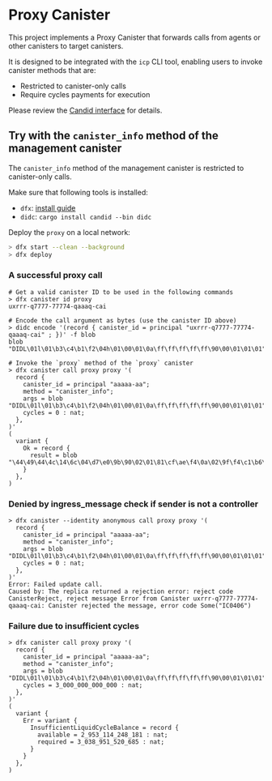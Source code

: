 # Proxy Canister

This project implements a Proxy Canister that forwards calls from agents or other canisters to target canisters.

It is designed to be integrated with the `icp` CLI tool, enabling users to invoke canister methods that are:
- Restricted to canister-only calls
- Require cycles payments for execution


Please review the [Candid interface](proxy/proxy.did) for details.

## Try with the `canister_info` method of the management canister

The `canister_info` method of the management canister is restricted to canister-only calls.


Make sure that following tools is installed:
- `dfx`: [install guide](https://github.com/dfinity/sdk?tab=readme-ov-file#installing)
- `didc`: `cargo install candid --bin didc`

Deploy the `proxy` on a local network:

```sh
> dfx start --clean --background
> dfx deploy
```

### A successful proxy call

```
# Get a valid canister ID to be used in the following commands
> dfx canister id proxy
uxrrr-q7777-77774-qaaaq-cai

# Encode the call argument as bytes (use the canister ID above)
> didc encode '(record { canister_id = principal "uxrrr-q7777-77774-qaaaq-cai" ; })' -f blob
blob "DIDL\01l\01\b3\c4\b1\f2\04h\01\00\01\0a\ff\ff\ff\ff\ff\90\00\01\01\01"

# Invoke the `proxy` method of the `proxy` canister
> dfx canister call proxy proxy '(
  record {
    canister_id = principal "aaaaa-aa";
    method = "canister_info";
    args = blob "DIDL\01l\01\b3\c4\b1\f2\04h\01\00\01\0a\ff\ff\ff\ff\ff\90\00\01\01\01";
    cycles = 0 : nat;
  },
)'
(
  variant {
    Ok = record {
      result = blob "\44\49\44\4c\14\6c\04\d7\e0\9b\90\02\01\81\cf\ae\f4\0a\02\9f\f4\c1\b6\0b\04\8f\ed\d8\b1\0e\78\6d\68\6e\03\6d\7b\6d\05\6c\04\d6\f6\8e\80\01\78\c0\c3\df\f5\02\78\e6\b3\84\d8\04\06\c2\b9\db\da\0a\0a\6b\02\80\d1\e8\90\02\07\dc\ed\83\b4\0b\08\6c\01\8f\c1\d4\fb\06\68\6c\02\c0\c3\df\f5\02\09\b3\c4\b1\f2\04\68\6e\78\6b\07\9f\90\de\df\02\0b\d7\98\fb\ac\04\0c\bd\81\f4\ce\04\0e\8c\b1\bb\9a\05\0f\c8\9c\b4\c9\0a\11\98\f7\95\de\0a\13\90\c6\90\9a\0f\7f\6c\02\d7\e0\9b\90\02\01\c2\e7\e2\ce\0b\02\6c\02\e3\a6\83\c3\04\0d\81\cf\ae\f4\0a\03\6b\03\c8\bb\8a\70\7f\9c\e9\c6\99\06\7f\9b\aa\eb\ec\08\7f\6c\03\c0\c3\df\f5\02\78\82\bf\f3\a5\0d\78\b6\b8\97\89\0f\03\6c\02\d7\e0\9b\90\02\10\c2\e7\e2\ce\0b\02\6e\01\6c\03\dc\a5\dc\e7\02\12\b3\c4\b1\f2\04\68\8f\ed\d8\b1\0e\78\6c\03\b3\c4\b1\f2\04\68\98\ce\c7\e7\07\78\8f\ed\d8\b1\0e\78\6c\01\d7\e0\9b\90\02\01\01\00\02\01\0a\ff\ff\ff\ff\ff\90\00\00\01\01\01\1d\08\28\9e\85\3f\c3\e9\b3\b0\f3\ed\e3\5f\0c\eb\35\d3\52\f6\ae\33\ab\8c\ea\95\8d\44\02\02\01\20\0e\a1\f4\5a\85\24\6e\89\79\44\27\ff\ff\fb\9f\d8\88\b4\33\11\6a\80\f9\05\da\59\4c\f1\e3\c6\d9\6f\00\03\00\00\00\00\00\00\00";
    }
  },
)
```

### Denied by ingress_message check if sender is not a controller

```
> dfx canister --identity anonymous call proxy proxy '(
  record {
    canister_id = principal "aaaaa-aa";
    method = "canister_info";
    args = blob "DIDL\01l\01\b3\c4\b1\f2\04h\01\00\01\0a\ff\ff\ff\ff\ff\90\00\01\01\01";
    cycles = 0 : nat;
  },
)'
Error: Failed update call.
Caused by: The replica returned a rejection error: reject code CanisterReject, reject message Error from Canister uxrrr-q7777-77774-qaaaq-cai: Canister rejected the message, error code Some("IC0406")
```

### Failure due to insufficient cycles

```
> dfx canister call proxy proxy '(
  record {
    canister_id = principal "aaaaa-aa";
    method = "canister_info";
    args = blob "DIDL\01l\01\b3\c4\b1\f2\04h\01\00\01\0a\ff\ff\ff\ff\ff\90\00\01\01\01";
    cycles = 3_000_000_000_000 : nat;
  },
)'
(
  variant {
    Err = variant {
      InsufficientLiquidCycleBalance = record {
        available = 2_953_114_248_181 : nat;
        required = 3_038_951_520_685 : nat;
      }
    }
  },
)
```
